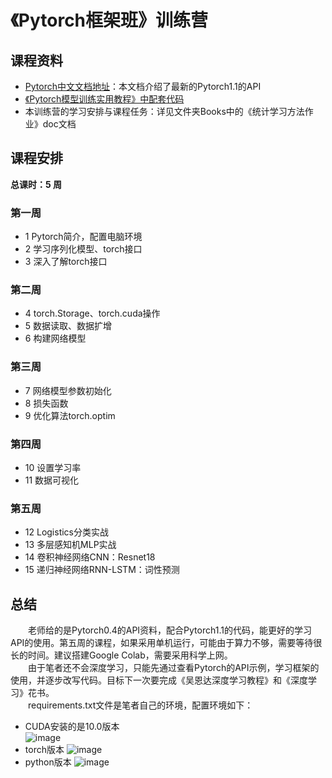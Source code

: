 # 《Pytorch框架班》训练营

## 课程资料
- [Pytorch中文文档地址](https://github.com/zergtant/pytorch-handbook)：本文档介绍了最新的Pytorch1.1的API
- [《Pytorch模型训练实用教程》中配套代码](https://github.com/tensor-yu/PyTorch_Tutorial)
- 本训练营的学习安排与课程任务：详见文件夹Books中的《统计学习方法作业》doc文档

## 课程安排
**总课时：5 周**

### 第一周
- 1 Pytorch简介，配置电脑环境
- 2 学习序列化模型、torch接口
- 3 深入了解torch接口

### 第二周
- 4 torch.Storage、torch.cuda操作
- 5 数据读取、数据扩增
- 6 构建网络模型

### 第三周
- 7 网络模型参数初始化
- 8 损失函数
- 9 优化算法torch.optim

### 第四周
- 10 设置学习率
- 11 数据可视化 

### 第五周
- 12 Logistics分类实战
- 13 多层感知机MLP实战
- 14 卷积神经网络CNN：Resnet18
- 15 递归神经网络RNN-LSTM：词性预测

## 总结
&emsp;&emsp;老师给的是Pytorch0.4的API资料，配合Pytorch1.1的代码，能更好的学习API的使用。第五周的课程，如果采用单机运行，可能由于算力不够，需要等待很长的时间。建议搭建Google Colab，需要采用科学上网。  
&emsp;&emsp;由于笔者还不会深度学习，只能先通过查看Pytorch的API示例，学习框架的使用，并逐步改写代码。目标下一次要完成《吴恩达深度学习教程》和《深度学习》花书。  
&emsp;&emsp;requirements.txt文件是笔者自己的环境，配置环境如下：  
- CUDA安装的是10.0版本  
![image](https://github.com/Relph1119/Pytorch-Camp/raw/master/screenshots/cuda_version.png)
- torch版本
![image](https://github.com/Relph1119/Pytorch-Camp/raw/master/screenshots/test_torch.png)
- python版本
![image](https://github.com/Relph1119/Pytorch-Camp/raw/master/screenshots/python_version.png)